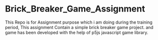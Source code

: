 # Brick_Breaker_Game_Assignment
 This Repo is for Assignment purpose which i am doing during the training period,  This assignment Contain a simple brick breaker game project. and game has been developed with the help of p5js javascript game  library.
